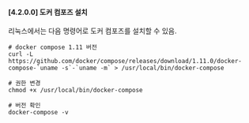 #### [4.2.0.0] 도커 컴포즈 설치
리눅스에서는 다음 명령어로 도커 컴포즈를 설치할 수 있음.
```
# docker compose 1.11 버전
curl -L https://github.com/docker/compose/releases/download/1.11.0/docker-compose-`uname -s`-`uname -m` > /usr/local/bin/docker-compose

# 권한 변경
chmod +x /usr/local/bin/docker-compose

# 버전 확인
docker-compose -v
```




